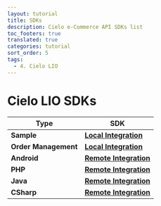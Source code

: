 ```yaml
---
layout: tutorial
title: SDKs
description: Cielo e-Commerce API SDKs list
toc_footers: true
translated: true
categories: tutorial
sort_order: 5
tags:
  - 4. Cielo LIO
---
```


# Cielo LIO SDKs

| Type                 | SDK                                                                                                  |
| -------------------- | ---------------------------------------------------------------------------------------------------- |
| **Sample**           | [**Local Integration**](https://github.com/DeveloperCielo/LIO-SDK-Sample-Integracao-Local)           |
| **Order Management** | [**Local Integration**](https://github.com/DeveloperCielo/order-management)                          |
| **Android**          | [**Remote Integration**](https://github.com/DeveloperCielo/LIO-SDK-API-Integracao-Remota-v1-Android) |
| **PHP**              | [**Remote Integration**](https://github.com/DeveloperCielo/LIO-SDK-API-Integracao-Remota-v1-PHP)     |
| **Java**             | [**Remote Integration**](https://github.com/DeveloperCielo/LIO-SDK-API-Integracao-Remota-v1-Java)    |
| **CSharp**           | [**Remote Integration**](https://github.com/DeveloperCielo/LIO-SDK-API-Integracao-Remota-v1-CSHARP)  |

